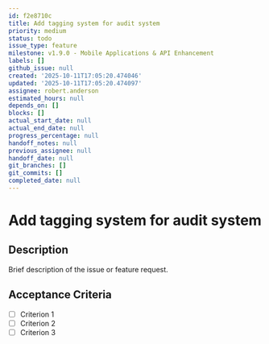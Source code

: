 ```yaml
---
id: f2e8710c
title: Add tagging system for audit system
priority: medium
status: todo
issue_type: feature
milestone: v1.9.0 - Mobile Applications & API Enhancement
labels: []
github_issue: null
created: '2025-10-11T17:05:20.474046'
updated: '2025-10-11T17:05:20.474097'
assignee: robert.anderson
estimated_hours: null
depends_on: []
blocks: []
actual_start_date: null
actual_end_date: null
progress_percentage: null
handoff_notes: null
previous_assignee: null
handoff_date: null
git_branches: []
git_commits: []
completed_date: null
---
```


# Add tagging system for audit system

## Description

Brief description of the issue or feature request.

## Acceptance Criteria

- [ ] Criterion 1
- [ ] Criterion 2
- [ ] Criterion 3